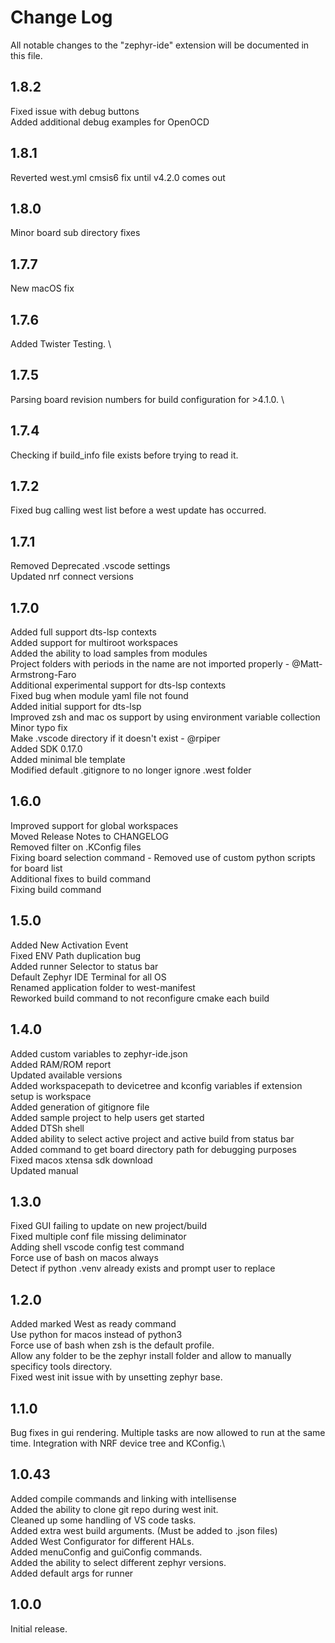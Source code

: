 # Change Log

All notable changes to the "zephyr-ide" extension will be documented in this file.
## 1.8.2
Fixed issue with debug buttons\
Added additional debug examples for OpenOCD

## 1.8.1
Reverted west.yml cmsis6 fix until v4.2.0 comes out

## 1.8.0
Minor board sub directory fixes

## 1.7.7
New macOS fix

## 1.7.6
Added Twister Testing. \

## 1.7.5
Parsing board revision numbers for build configuration for >4.1.0. \

## 1.7.4
Checking if build_info file exists before trying to read it.

## 1.7.2
Fixed bug calling west list before a west update has occurred.

## 1.7.1
Removed Deprecated .vscode settings \
Updated nrf connect versions

## 1.7.0
Added full support dts-lsp contexts \
Added support for multiroot workspaces \
Added the ability to load samples from modules \
Project folders with periods in the name are not imported properly - @Matt-Armstrong-Faro \
Additional experimental support for dts-lsp contexts  \
Fixed bug when module yaml file not found \
Added initial support for dts-lsp \
Improved zsh and mac os support by using environment variable collection \
Minor typo fix\
Make .vscode directory if it doesn't exist - @rpiper \
Added SDK 0.17.0\
Added minimal ble template\
Modified default .gitignore to no longer ignore .west folder

## 1.6.0
Improved support for global workspaces\
Moved Release Notes to CHANGELOG\
Removed filter on .KConfig files\
Fixing board selection command - Removed use of custom python scripts for board list\
Additional fixes to build command\
Fixing build command

## 1.5.0
Added New Activation Event\
Fixed ENV Path duplication bug\
Added runner Selector to status bar\
Default Zephyr IDE Terminal for all OS\
Renamed application folder to west-manifest\
Reworked build command to not reconfigure cmake each build

## 1.4.0
Added custom variables to zephyr-ide.json \
Added RAM/ROM report\
Updated available versions\
Added workspacepath to devicetree and kconfig variables if extension setup is workspace\
Added generation of gitignore file\
Added sample project to help users get started\
Added DTSh shell \
Added ability to select active project and active build from status bar \
Added command to get board directory path for debugging purposes \
Fixed macos xtensa sdk download\
Updated manual

## 1.3.0
Fixed GUI failing to update on new project/build\
Fixed multiple conf file missing deliminator\
Adding shell vscode config test command\
Force use of bash on macos always\
Detect if python .venv already exists and prompt user to replace

## 1.2.0
Added marked West as ready command\
Use python for macos instead of python3\
Force use of bash when zsh is the default profile.\
Allow any folder to be the zephyr install folder and allow to manually specificy tools directory.\
Fixed west init issue with by unsetting zephyr base.

## 1.1.0
Bug fixes in gui rendering. Multiple tasks are now allowed to run at the same time. Integration with NRF device tree and KConfig.\

## 1.0.43
Added compile commands and linking with intellisense\
Added the ability to clone git repo during west init.\
Cleaned up some handling of VS code tasks.\
Added extra west build arguments. (Must be added to .json files)\
Added West Configurator for different HALs.\
Added menuConfig and guiConfig commands.\
Added the ability to select different zephyr versions.\
Added default args for runner

## 1.0.0

Initial release.
